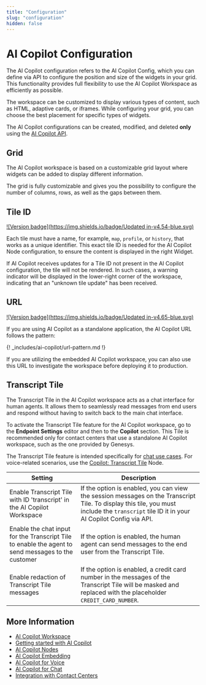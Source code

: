 ```yaml
---
title: "Configuration"
slug: "configuration"
hidden: false
---
```


# AI Copilot Configuration

The AI Copilot configuration refers to the AI Copilot Config, which you can define via API to configure the position and size of the widgets in your grid. This functionality provides full flexibility to use the AI Copilot Workspace as efficiently as possible.

The workspace can be customized to display various types of content, such as HTML, adaptive cards, or iframes. While configuring your grid, you can choose the best placement for specific types of widgets.

The AI Copilot configurations can be created, modified, and deleted **only** using the [AI Copilot API](https://api-trial.cognigy.ai/openapi#get-/v2.0/agentassistconfigs).

## Grid

The AI Copilot workspace is based on a customizable grid layout where widgets can be added to display different information. 

The grid is fully customizable and gives you the possibility to configure the number of columns, rows, as well as the gaps between them.

## Tile ID

[![Version badge](https://img.shields.io/badge/Updated in-v4.54-blue.svg)](../release-notes/4.54.md)

Each tile must have a name, for example, `map`, `profile`, or `history`, that works as a unique identifier. This exact tile ID is needed for the AI Copilot Node configuration, to ensure the content is displayed in the right Widget.

If AI Copilot receives updates for a Tile ID not present in the AI Copilot configuration, the tile will not be rendered. In such cases, a warning indicator will be displayed in the lower-right corner of the workspace, indicating that an "unknown tile update" has been received.

## URL

[![Version badge](https://img.shields.io/badge/Updated in-v4.65-blue.svg)](../release-notes/4.65.md)

If you are using AI Copilot as a standalone application, the AI Copilot URL follows the pattern:

{! _includes/ai-copilot/url-pattern.md !}

If you are utilizing the embedded AI Copilot workspace, you can also use this URL to investigate the workspace before deploying it to production.

## Transcript Tile

The Transcript Tile in the AI Copilot workspace acts as a chat interface for human agents. It allows them to seamlessly read messages from end users and respond without having to switch back to the main chat interface.

To activate the Transcript Tile feature for the AI Copilot workspace, go to the **Endpoint Settings** editor and then to the **Copilot** section. This Tile is recommended only for contact centers that use a standalone AI Copilot workspace, such as the one provided by Genesys.

The Transcript Tile feature is intended specifically for [chat use cases](chat.md). For voice-related scenarios, use the [Copilot: Transcript Tile](../ai/build/node-reference/ai-copilot/transcript-tile.md) Node.

| Setting                                                                                            | Description                                                                                                                                                                               |
|----------------------------------------------------------------------------------------------------|-------------------------------------------------------------------------------------------------------------------------------------------------------------------------------------------|
| Enable Transcript Tile with ID 'transcript' in the AI Copilot Workspace                            | If the option is enabled, you can view the session messages on the Transcript Tile. To display this tile, you must include the `transcript` tile ID it in your AI Copilot Config via API. |
| Enable the chat input for the Transcript Tile to enable the agent to send messages to the customer | If the option is enabled, the human agent can send messages to the end user from the Transcript Tile.                                                                                     |
| Enable redaction of Transcript Tile messages                                                       | If the option is enabled, a credit card number in the messages of the Transcript Tile will be masked and replaced with the placeholder `CREDIT_CARD_NUMBER`.                              |

## More Information

- [AI Copilot Workspace](overview.md)
- [Getting started with AI Copilot](getting-started.md)
- [AI Copilot Nodes](../ai/build/node-reference/ai-copilot/overview.md)
- [AI Copilot Embedding](embedding.md)
- [AI Copilot for Voice](voice/voice-overview.md)
- [AI Copilot for Chat](chat.md)
- [Integration with Contact Centers](contact-center-integration.md)
